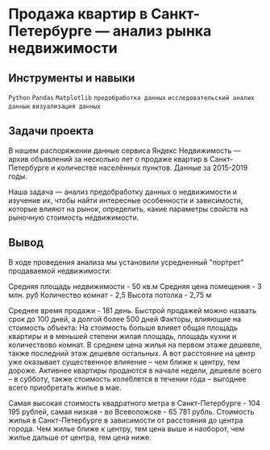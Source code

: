 # Продажа квартир в Санкт-Петербурге — анализ рынка недвижимости
## Инструменты и навыки
 `Python` `Pandas` `Matplotlib` `предобработка данных` `исследовательский аналих данных` `визуализация данных` 
## Задачи проекта
В нашем распоряжении данные сервиса Яндекс Недвижимость — архив объявлений за несколько лет о продаже квартир в Санкт-Петербурге и количестве населённых пунктов. Данные за 2015-2019 годы.

Наша задача — анализ предобработку данных о недвижимости и изучение их, чтобы найти интересные особенности и зависимости, которые влияют на рынок, определить, какие параметры свойств на рыночную стоимость недвижимости.
## Вывод
В ходе проведения анализа мы установили усредненный "портрет" продаваемой недвижимости:

Средняя площадь недвижимости - 50 кв.м 
Cредняя цена помещения - 3 млн. руб 
Количество комнат - 2,5 
Высота потолка - 2,75 м

Среднее время продажи - 181 день. Быстрой продажей можно назвать срок до 100 дней, а долгой более 500 дней Факторы, влияющие на стоимость объекта:
На стоимость больше влияет общая площадь квартиры и в меньшей степени жилая площадь, площадь кухни и количествово комнат. В среднем цена жилья на первом этаже дешевле, также последний этаж дешевле остальных. А вот расстояние на центр уже оказывает существенное влияение – чем ближе к центру, тем дороже. Активнее квартиры продаются в начале недели, дешевле всего – в субботу, также стоимость колеблется в течении года – выгоднее всего приобретать жилье в мае.

Самая высокая стоимость квадратного метра в Санкт-Петербурге - 104 195 рублей, самая низкая  - во Всеволожске - 65 781 рубль. 
Стоимость жилья в Санкт-Петербурге в зависимости от расстояния до центра города. Чем жилье ближе к центру, тем цена выше и наоборот, чем жилье дальше от центра, тем цена ниже.
